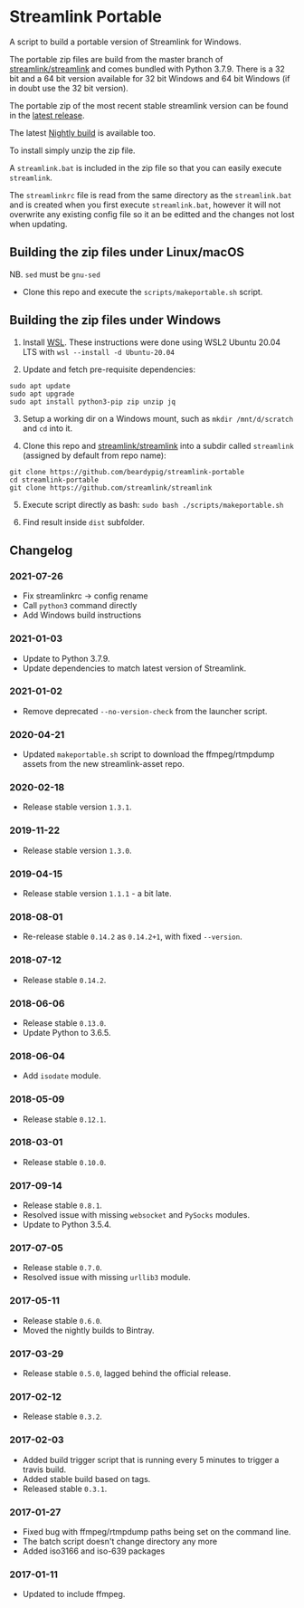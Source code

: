 # Streamlink Portable
A script to build a portable version of Streamlink for Windows.

The portable zip files are build from the master branch of [streamlink/streamlink](https://github.com/streamlink/streamlink) and comes bundled with Python 3.7.9. There is a 32 bit and a 64 bit version available for 32 bit Windows and 64 bit Windows (if in doubt use the 32 bit version).

The portable zip of the most recent stable streamlink version can be found in the [latest release](https://github.com/beardypig/streamlink-portable/releases/latest). 

The latest [Nightly build](https://github.com/beardypig/streamlink-portable/releases/tag/latest) is available too.

To install simply unzip the zip file.

A `streamlink.bat` is included in the zip file so that you can easily execute `streamlink`.

The `streamlinkrc` file is read from the same directory as the `streamlink.bat` and is created when you first execute `streamlink.bat`, however it will not overwrite any existing config file so it an be editted and the changes not lost when updating.

## Building the zip files under Linux/macOS

NB. `sed` must be `gnu-sed`

- Clone this repo and execute the `scripts/makeportable.sh` script.

## Building the zip files under Windows

1. Install [WSL](https://docs.microsoft.com/en-us/windows/wsl/install-win10). These instructions were done using WSL2 Ubuntu 20.04 LTS with `wsl --install -d Ubuntu-20.04`

2. Update and fetch pre-requisite dependencies:
```
sudo apt update
sudo apt upgrade
sudo apt install python3-pip zip unzip jq
```

3. Setup a working dir on a Windows mount, such as `mkdir /mnt/d/scratch` and `cd` into it.

4. Clone this repo and [streamlink/streamlink](https://github.com/streamlink/streamlink) into a subdir called `streamlink` (assigned by default from repo name):
```
git clone https://github.com/beardypig/streamlink-portable
cd streamlink-portable
git clone https://github.com/streamlink/streamlink
```

5. Execute script directly as bash: `sudo bash ./scripts/makeportable.sh`

6. Find result inside `dist` subfolder.

## Changelog

### 2021-07-26

* Fix streamlinkrc -> config rename
* Call `python3` command directly
* Add Windows build instructions

### 2021-01-03

* Update to Python 3.7.9.
* Update dependencies to match latest version of Streamlink.

### 2021-01-02 

* Remove deprecated `--no-version-check` from the launcher script.

### 2020-04-21

* Updated `makeportable.sh` script to download the ffmpeg/rtmpdump assets from the new streamlink-asset repo.

### 2020-02-18

* Release stable version `1.3.1`.

### 2019-11-22

* Release stable version `1.3.0`.

### 2019-04-15

* Release stable version `1.1.1` - a bit late.

### 2018-08-01

* Re-release stable `0.14.2` as `0.14.2+1`, with fixed `--version`.

### 2018-07-12

* Release stable `0.14.2`.

### 2018-06-06

* Release stable `0.13.0`.
* Update Python to 3.6.5.

### 2018-06-04

* Add `isodate` module.

### 2018-05-09

* Release stable `0.12.1`.

### 2018-03-01

* Release stable `0.10.0`.

### 2017-09-14

* Release stable `0.8.1`.
* Resolved issue with missing `websocket` and `PySocks` modules.
* Update to Python 3.5.4.

### 2017-07-05

 * Release stable `0.7.0`.
 * Resolved issue with missing `urllib3` module.

### 2017-05-11

 * Release stable `0.6.0`.
 * Moved the nightly builds to Bintray.

### 2017-03-29

 * Release stable `0.5.0`, lagged behind the official release.

### 2017-02-12

 * Release stable `0.3.2`.

### 2017-02-03

 * Added build trigger script that is running every 5 minutes to trigger a travis build.
 * Added stable build based on tags.
 * Released stable `0.3.1`.

### 2017-01-27

 * Fixed bug with ffmpeg/rtmpdump paths being set on the command line.
 * The batch script doesn't change directory any more
 * Added iso3166 and iso-639 packages

### 2017-01-11

 * Updated to include ffmpeg.
